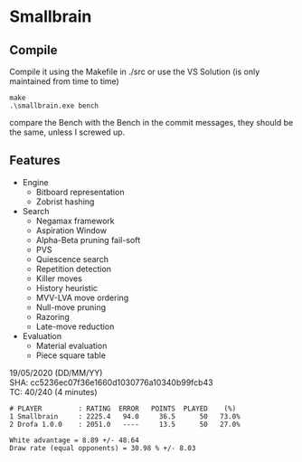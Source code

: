# Smallbrain

## Compile

Compile it using the Makefile in ./src or use the VS Solution (is only maintained from time to time)<br>
```
make
.\smallbrain.exe bench
```
compare the Bench with the Bench in the commit messages, they should be <br>
the same, unless I screwed up.

## Features
* Engine
  * Bitboard representation
  * Zobrist hashing
* Search
  * Negamax framework
  * Aspiration Window
  * Alpha-Beta pruning fail-soft
  * PVS
  * Quiescence search
  * Repetition detection
  * Killer moves
  * History heuristic
  * MVV-LVA move ordering
  * Null-move pruning
  * Razoring
  * Late-move reduction
* Evaluation
  * Material evaluation
  * Piece square table

19/05/2020 (DD/MM/YY) <br>
SHA: cc5236ec07f36e1660d1030776a10340b99fcb43<br>
TC: 40/240 (4 minutes) <br>

    # PLAYER         : RATING  ERROR   POINTS  PLAYED    (%)
    1 Smallbrain     : 2225.4   94.0     36.5      50   73.0%
    2 Drofa 1.0.0    : 2051.0   ----     13.5      50   27.0%

    White advantage = 8.89 +/- 48.64
    Draw rate (equal opponents) = 30.98 % +/- 8.03
